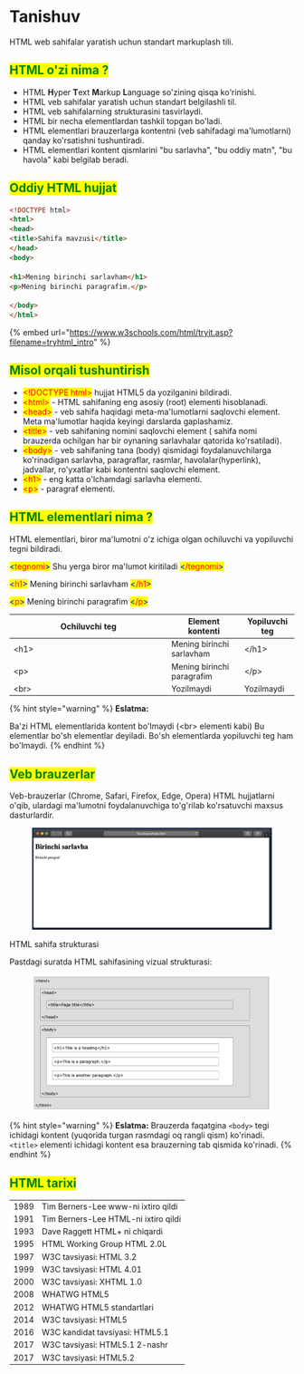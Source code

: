 # Tanishuv

HTML web sahifalar yaratish uchun standart markuplash tili.

## <mark style="color:green;">HTML o'zi nima ?</mark>

* HTML **H**yper **T**ext **M**arkup **L**anguage so'zining qisqa ko'rinishi.
* HTML veb sahifalar yaratish uchun standart belgilashli til.
* HTML veb sahifalarning strukturasini tasvirlaydi.
* HTML bir necha elementlardan tashkil topgan bo'ladi.
* HTML elementlari brauzerlarga kontentni (veb sahifadagi ma'lumotlarni) qanday ko'rsatishni tushuntiradi.
* HTML elementlari kontent qismlarini "bu sarlavha", "bu oddiy matn", "bu havola" kabi belgilab beradi.

## <mark style="color:green;">Oddiy HTML hujjat</mark>

```html
<!DOCTYPE html>
<html>
<head>
<title>Sahifa mavzusi</title>
</head>
<body>

<h1>Mening birinchi sarlavham</h1>
<p>Mening birinchi paragrafim.</p>

</body>
</html> 
```

{% embed url="https://www.w3schools.com/html/tryit.asp?filename=tryhtml_intro" %}

## <mark style="color:green;">Misol orqali tushuntirish</mark>

* <mark style="color:red;">\<!DOCTYPE html></mark> hujjat HTML5 da yozilganini bildiradi.
* <mark style="color:red;">\<html></mark> - HTML sahifaning eng asosiy (root) elementi hisoblanadi.
* <mark style="color:red;">\<head></mark> - ​veb sahifa haqidagi meta-ma'lumotlarni saqlovchi element. Meta ma'lumotlar haqida keyingi darslarda gaplashamiz.
* <mark style="color:red;">\<title></mark> - veb sahifaning nomini saqlovchi element ( sahifa nomi brauzerda ochilgan har bir oynaning sarlavhalar qatorida ko'rsatiladi).
* <mark style="color:red;">\<body></mark> - veb sahifaning tana (body) qismidagi foydalanuvchilarga ko'rinadigan sarlavha, paragraflar, rasmlar, havolalar(hyperlink), jadvallar, ro'yxatlar kabi kontentni saqlovchi element.
* <mark style="color:red;">\<h1></mark> - eng katta o'lchamdagi sarlavha elementi.
* <mark style="color:red;">\<p></mark> - paragraf elementi.

## <mark style="color:green;">HTML elementlari nima ?</mark>

HTML elementlari, biror ma'lumotni o'z ichiga olgan ochiluvchi va yopiluvchi tegni bildiradi.

<mark style="color:blue;"><</mark><mark style="color:red;">tegnomi</mark><mark style="color:blue;">></mark> Shu yerga biror ma'lumot kiritiladi <mark style="color:blue;"><</mark><mark style="color:red;">/tegnomi</mark><mark style="color:blue;">></mark>

<mark style="color:blue;"><</mark><mark style="color:red;">h1</mark><mark style="color:blue;">></mark> Mening birinchi sarlavham <mark style="color:blue;"><</mark><mark style="color:red;">/h1</mark><mark style="color:blue;">></mark>

<mark style="color:blue;"><</mark><mark style="color:red;">p</mark><mark style="color:blue;">></mark> Mening birinchi paragrafim <mark style="color:blue;"><</mark><mark style="color:red;">/p</mark><mark style="color:blue;">></mark>

<table><thead><tr><th width="265.3333333333333">Ochiluvchi teg</th><th>Element kontenti</th><th>Yopiluvchi teg</th></tr></thead><tbody><tr><td>&#x3C;h1></td><td>Mening birinchi sarlavham</td><td>&#x3C;/h1></td></tr><tr><td>&#x3C;p></td><td>Mening birinchi paragrafim</td><td>&#x3C;/p></td></tr><tr><td>&#x3C;br></td><td>Yozilmaydi</td><td>Yozilmaydi</td></tr></tbody></table>

{% hint style="warning" %}
**Eslatma:**

Ba'zi HTML elementlarida kontent bo'lmaydi (\<br> elementi kabi) Bu elementlar bo'sh elementlar deyiladi. Bo'sh elementlarda yopiluvchi teg ham bo'lmaydi.
{% endhint %}

## <mark style="color:green;">Veb brauzerlar</mark>

Veb-brauzerlar (Chrome, Safari, Firefox, Edge, Opera) HTML hujjatlarni o'qib, ulardagi ma'lumotni foydalanuvchiga to'g'rilab ko'rsatuvchi maxsus dasturlardir.

<figure><img src="../../.gitbook/assets/image (766).png" alt=""><figcaption></figcaption></figure>

HTML sahifa strukturasi

Pastdagi suratda HTML sahifasining vizual strukturasi:

<figure><img src="../../.gitbook/assets/image (196).png" alt=""><figcaption></figcaption></figure>

{% hint style="warning" %}
**Eslatma:** ​Brauzerda faqatgina `<body>` tegi ichidagi kontent (yuqorida turgan rasmdagi oq rangli qism) ko'rinadi. `<title>` elementi ichidagi kontent esa brauzerning tab qismida ko'rinadi.
{% endhint %}

## <mark style="color:green;">HTML tarixi</mark>

|      |                                      |
| ---- | ------------------------------------ |
| 1989 | Tim Berners-Lee www-ni ixtiro qildi  |
| 1991 | Tim Berners-Lee HTML-ni ixtiro qildi |
| 1993 | Dave Raggett HTML+ ni chiqardi       |
| 1995 | HTML Working Group HTML 2.0L         |
| 1997 | W3C tavsiyasi: HTML 3.2              |
| 1999 | W3C tavsiyasi: HTML 4.01             |
| 2000 | W3C tavsiyasi: XHTML 1.0             |
| 2008 | WHATWG HTML5                         |
| 2012 | WHATWG HTML5 standartlari            |
| 2014 | W3C tavsiyasi: HTML5                 |
| 2016 | W3C kandidat tavsiyasi: HTML5.1      |
| 2017 | W3C tavsiyasi: HTML5.1 2-nashr       |
| 2017 | W3C tavsiyasi: HTML5.2               |
